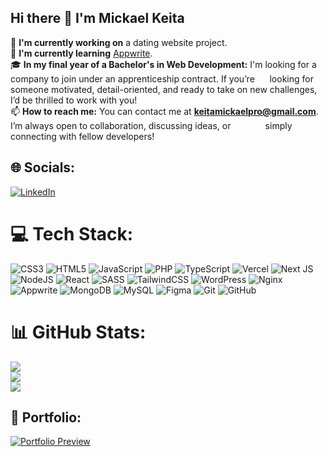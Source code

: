 ## Hi there 👋 I'm Mickael Keita
🔭 **I'm currently working on** a dating website project.<br>🌱 **I'm currently learning** [Appwrite](https://appwrite.io).<br>🎓 **In my final year of a Bachelor's in Web Development:** I'm looking for a company to join under an apprenticeship contract. If you’re &nbsp; &nbsp; &nbsp;looking for someone motivated, detail-oriented, and ready to take on new challenges, I’d be thrilled to work with you!<br>📫 **How to reach me:** You can contact me at **keitamickaelpro@gmail.com**. I’m always open to collaboration, discussing ideas, or &nbsp;  &nbsp; &nbsp; &nbsp; &nbsp;  &nbsp; &nbsp;simply connecting with fellow developers!


## 🌐 Socials:
[![LinkedIn](https://img.shields.io/badge/LinkedIn-%230077B5.svg?logo=linkedin&logoColor=white)](https://linkedin.com/in/https://www.linkedin.com/in/mickael-keita/) 

# 💻 Tech Stack:
![CSS3](https://img.shields.io/badge/css3-%231572B6.svg?style=for-the-badge&logo=css3&logoColor=white) ![HTML5](https://img.shields.io/badge/html5-%23E34F26.svg?style=for-the-badge&logo=html5&logoColor=white) ![JavaScript](https://img.shields.io/badge/javascript-%23323330.svg?style=for-the-badge&logo=javascript&logoColor=%23F7DF1E) ![PHP](https://img.shields.io/badge/php-%23777BB4.svg?style=for-the-badge&logo=php&logoColor=white) ![TypeScript](https://img.shields.io/badge/typescript-%23007ACC.svg?style=for-the-badge&logo=typescript&logoColor=white) ![Vercel](https://img.shields.io/badge/vercel-%23000000.svg?style=for-the-badge&logo=vercel&logoColor=white) ![Next JS](https://img.shields.io/badge/Next-black?style=for-the-badge&logo=next.js&logoColor=white) ![NodeJS](https://img.shields.io/badge/node.js-6DA55F?style=for-the-badge&logo=node.js&logoColor=white) ![React](https://img.shields.io/badge/react-%2320232a.svg?style=for-the-badge&logo=react&logoColor=%2361DAFB) ![SASS](https://img.shields.io/badge/SASS-hotpink.svg?style=for-the-badge&logo=SASS&logoColor=white) ![TailwindCSS](https://img.shields.io/badge/tailwindcss-%2338B2AC.svg?style=for-the-badge&logo=tailwind-css&logoColor=white) ![WordPress](https://img.shields.io/badge/WordPress-%23117AC9.svg?style=for-the-badge&logo=WordPress&logoColor=white) ![Nginx](https://img.shields.io/badge/nginx-%23009639.svg?style=for-the-badge&logo=nginx&logoColor=white) ![Appwrite](https://img.shields.io/badge/Appwrite-%23FD366E.svg?style=for-the-badge&logo=appwrite&logoColor=white) ![MongoDB](https://img.shields.io/badge/MongoDB-%234ea94b.svg?style=for-the-badge&logo=mongodb&logoColor=white) ![MySQL](https://img.shields.io/badge/mysql-4479A1.svg?style=for-the-badge&logo=mysql&logoColor=white) ![Figma](https://img.shields.io/badge/figma-%23F24E1E.svg?style=for-the-badge&logo=figma&logoColor=white) ![Git](https://img.shields.io/badge/git-%23F05033.svg?style=for-the-badge&logo=git&logoColor=white) ![GitHub](https://img.shields.io/badge/github-%23121011.svg?style=for-the-badge&logo=github&logoColor=white)
# 📊 GitHub Stats:
![](https://github-readme-stats.vercel.app/api?username=mickaelk98&theme=dark&hide_border=false&include_all_commits=false&count_private=false)<br/>
![](https://github-readme-streak-stats.herokuapp.com/?user=mickaelk98&theme=dark&hide_border=false)<br/>
![](https://github-readme-stats.vercel.app/api/top-langs/?username=mickaelk98&theme=dark&hide_border=false&include_all_commits=false&count_private=false&layout=compact)
## 🎨 Portfolio:
[![Portfolio Preview](https://cloud.appwrite.io/v1/storage/buckets/67228e5e0007218c4bb0/files/672de3ee002a5a1fb812/view?project=67228e4a003a88a33b31&project=67228e4a003a88a33b31&mode=admin)](https://www.mickael-keita.fr)

<!-- Proudly created with GPRM ( https://gprm.itsvg.in ) -->
